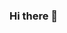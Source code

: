 ### Hi there 👋

<!--
**ChrisVladimirov/ChrisVladimirov** is a ✨ _special_ ✨ repository because its `README.md` (this file) appears on your GitHub profile.

Here are some ideas to get you started:


<div id="header" align="center">
  <img src="https://media.giphy.com/media/M9gbBd9nbDrOTu1Mqx/giphy.gif" width="100"/>
</div>

<h1>
  hey there
  <img src="https://media.giphy.com/media/hvRJCLFzcasrR4ia7z/giphy.gif" width="30px"/>
</h1>

---

### :hammer_and_wrench: Languages and Tools :
<h1>
  <img src="https://github.com/devicons/devicon/blob/master/icons/java/java-original.svg"/>
  <img src="https://github.com/devicons/devicon/blob/master/icons/spring/spring-original-wordmark.svg"/>
  <img src="https://github.com/devicons/devicon/blob/master/icons/mysql/mysql-original-wordmark.svg" title="MySQL"  alt="MySQL" width="40" height="40"/>&nbsp;
  <img src="https://github.com/devicons/devicon/blob/master/icons/nodejs/nodejs-plain.svg"/>
  <img src="https://github.com/devicons/devicon/blob/master/icons/git/git-original-wordmark.svg"/>
  <img src="https://github.com/devicons/devicon/blob/master/icons/html5/html5-original-wordmark.svg"/>
  <img src=""/>
</h1>

---

### :fire: My Stats :
https://github-readme-streak-stats.herokuapp.com/?user=ChrisVladimirov
[![Top Langs](https://github-readme-stats.vercel.app/api/top-langs/?username=ChrisVladimirov)](https://github.com/anuraghazra/github-readme-stats)



- 🔭 I’m currently working on ...
- 🌱 I’m currently learning ...
- 👯 I’m looking to collaborate on ...
- 🤔 I’m looking for help with ...
- 💬 Ask me about ...
- 📫 How to reach me: ...
- 😄 Pronouns: ...
- ⚡ Fun fact: ...
-->
